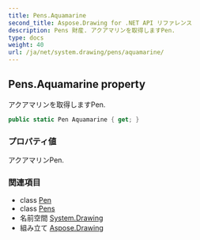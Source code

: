 ```yaml
---
title: Pens.Aquamarine
second_title: Aspose.Drawing for .NET API リファレンス
description: Pens 財産. アクアマリンを取得しますPen.
type: docs
weight: 40
url: /ja/net/system.drawing/pens/aquamarine/
---
```

## Pens.Aquamarine property

アクアマリンを取得しますPen.

```csharp
public static Pen Aquamarine { get; }
```

### プロパティ値

アクアマリンPen.

### 関連項目

* class [Pen](../../pen/)
* class [Pens](../)
* 名前空間 [System.Drawing](../../pens/)
* 組み立て [Aspose.Drawing](../../../)


